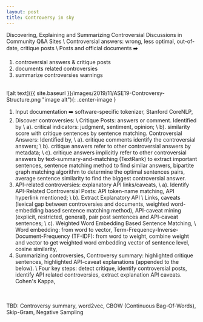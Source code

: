 ```yaml
---
layout: post
title: Controversy in sky
---
```


Discovering, Explaining and Summarizing Controversial Discussions in Community Q&A Sites \\
Controversial answers: wrong, less optimal, out-of-date, critique posts \\
Posts and official documents ➡️
1. controversial answers & critique posts
2. documents related controversies
3. summarize controversies warnings

<br />
![alt text]({{ site.baseurl }}/images/2019/11/ASE19-Controversy-Structure.png "image alt"){: .center-image }
<br />

1. Input documentation ➡️ software-specific tokenizer, Stanford CoreNLP,
2. Discover controversies: \\
Critique Posts: answers or comment. Identified by \\
a). critical indicators: judgment, sentiment, opinion; \\
b). similarity score with critique sentences by sentence matching.
Controversial Answers: Identified by, \\
a). critique comments identify the controversial answers; \\
b). critique answers refer to other controversial answers by metadata; \\
c). critique answers implicitly refer to other controversial answers by text-summary-and-matching (TextRank) to extract important sentences, sentence matching method to find similar answers, bipartite graph matching algorithm to determine the optimal sentences pairs, average sentence similarity to find the biggest controversial answer.
3. API-related controversies: explanatory API links/caveats, \\
a). Identify API-Related Controversial Posts: API token-name matching, API hyperlink mentioned; \\
b). Extract Explanatory API \\
Links, caveats (lexical gap between controversies and documents, weighted word-embedding based sentence matching method), API-caveat mining (explicit, restricted, general), pair post sentences and API-caveat sentences; \\
c). Weighted Word Embedding Based Sentence Matching, \\
Word embedding: from word to vector, Term-Frequency-Inverse-Document-Frequency (TF-IDF): from word to weight, combine weight and vector to get weighted word embedding vector of sentence level, cosine similarity,
4. Summarizing controversies,
Controversy summary: highlighted critique sentences, highlighted API-caveat explanations (appended to the below). \\
Four key steps: detect critique, identify controversial posts, identify API related controversies, extract explanation API caveats. Cohen's Kappa,

<br />
<br />
TBD: Controversy summary, word2vec, CBOW (Continuous Bag-Of-Words), Skip-Gram, Negative Sampling